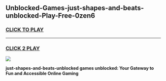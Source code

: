 
## Unblocked-Games-just-shapes-and-beats-unblocked-Play-Free-0zen6
<h3>
<a href="https://premium76.site?title=just-shapes-and-beats-unblocked&ref=18A1">CLICK TO PLAY</a></h3>
<hr>

<h3>
<a href="https://premium76.site?title=just-shapes-and-beats-unblocked&ref=18A1">CLICK 2 PLAY</a>
  
</h3>

<a href="https://premium76.site?title=just-shapes-and-beats-unblocked&ref=18A1"><img src="https://clearcache.store/games.png"></a>


**just-shapes-and-beats-unblocked games unblocked: Your Gateway to Fun and Accessible Online Gaming**
